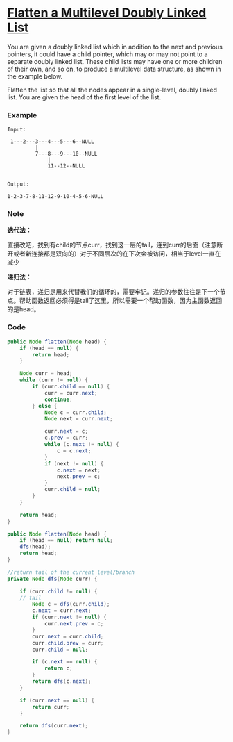 # [Flatten a Multilevel Doubly Linked List](https://leetcode.com/problems/flatten-a-multilevel-doubly-linked-list/description/)

You are given a doubly linked list which in addition to the next and previous pointers, it could have a child pointer, which may or may not point to a separate doubly linked list. These child lists may have one or more children of their own, and so on, to produce a multilevel data structure, as shown in the example below.

Flatten the list so that all the nodes appear in a single-level, doubly linked list. You are given the head of the first level of the list.

### **Example**

```
Input:

 1---2---3---4---5---6--NULL
         |
         7---8---9---10--NULL
             |
             11--12--NULL


Output:

1-2-3-7-8-11-12-9-10-4-5-6-NULL
```

### Note

**迭代法：**

直接改吧，找到有child的节点curr，找到这一层的tail，连到curr的后面（注意断开或者新连接都是双向的）对于不同层次的在下次会被访问，相当于level一直在减少

**递归法：**

对于链表，递归是用来代替我们的循环的，需要牢记。递归的参数往往是下一个节点。帮助函数返回必须得是tail了这里，所以需要一个帮助函数，因为主函数返回的是head。

### Code

```java
public Node flatten(Node head) {
    if (head == null) {
        return head;
    }

    Node curr = head;
    while (curr != null) {
        if (curr.child == null) {
            curr = curr.next;
            continue;
        } else {
            Node c = curr.child;
            Node next = curr.next;

            curr.next = c;
            c.prev = curr;
            while (c.next != null) {
                c = c.next;
            }
            if (next != null) {
                c.next = next;
                next.prev = c;
            }
            curr.child = null;
        }
    }

    return head;
}
```

```java
public Node flatten(Node head) {
    if (head == null) return null;
    dfs(head);
    return head;
}

//return tail of the current level/branch
private Node dfs(Node curr) {

    if (curr.child != null) {           
    // tail
        Node c = dfs(curr.child);
        c.next = curr.next;
        if (curr.next != null) {
            curr.next.prev = c;
        }
        curr.next = curr.child;
        curr.child.prev = curr;
        curr.child = null;

        if (c.next == null) {
            return c;
        }
        return dfs(c.next);
    }

    if (curr.next == null) {
        return curr;
    }

    return dfs(curr.next);
}
```



